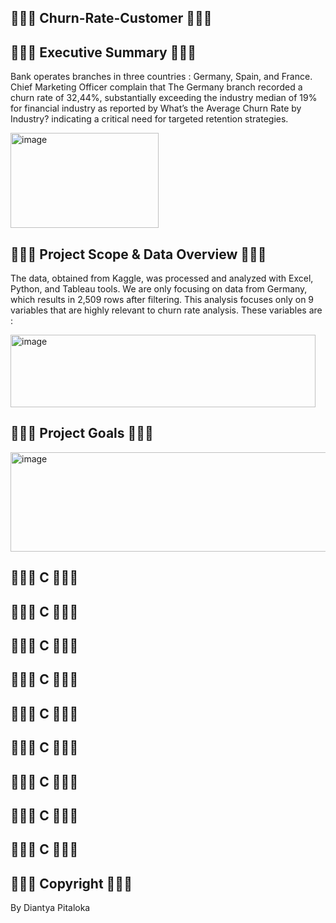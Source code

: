 ## 🍦🍧🍪 Churn-Rate-Customer 🍪🍧🍦

## 🍦🍧🍪 Executive Summary 🍪🍧🍦
Bank operates branches in three countries : Germany, Spain, and France. Chief Marketing Officer complain that The Germany branch recorded a churn rate of 32,44%, substantially exceeding the industry median of 19% for financial industry as reported by What’s the Average Churn Rate by Industry? indicating a critical need for targeted retention strategies.

<img width="237" height="152" alt="image" src="https://github.com/user-attachments/assets/40240d49-72da-470d-8df6-350eb5dedea6" />


## 🍦🍧🍪 Project Scope & Data Overview 🍪🍧🍦
The data, obtained from Kaggle, was processed and analyzed with Excel, Python, and Tableau tools. We are only focusing on data from Germany, which results in 2,509 rows after filtering. This analysis focuses only on 9 variables that are highly relevant to churn rate analysis. These variables are :

<img width="488" height="116" alt="image" src="https://github.com/user-attachments/assets/30d80312-49b7-4075-b8b2-2ef1076eda9e" />


## 🍦🍧🍪 Project Goals 🍪🍧🍦

<img width="515" height="159" alt="image" src="https://github.com/user-attachments/assets/80c29abb-f7e1-4610-97df-081392e2c2e5" />


## 🍦🍧🍪 C 🍪🍧🍦

## 🍦🍧🍪 C 🍪🍧🍦

## 🍦🍧🍪 C 🍪🍧🍦

## 🍦🍧🍪 C 🍪🍧🍦

## 🍦🍧🍪 C 🍪🍧🍦

## 🍦🍧🍪 C 🍪🍧🍦

## 🍦🍧🍪 C 🍪🍧🍦

## 🍦🍧🍪 C 🍪🍧🍦

## 🍦🍧🍪 C 🍪🍧🍦

## 🍦🍧🍪 Copyright 🍪🍧🍦
By Diantya Pitaloka
